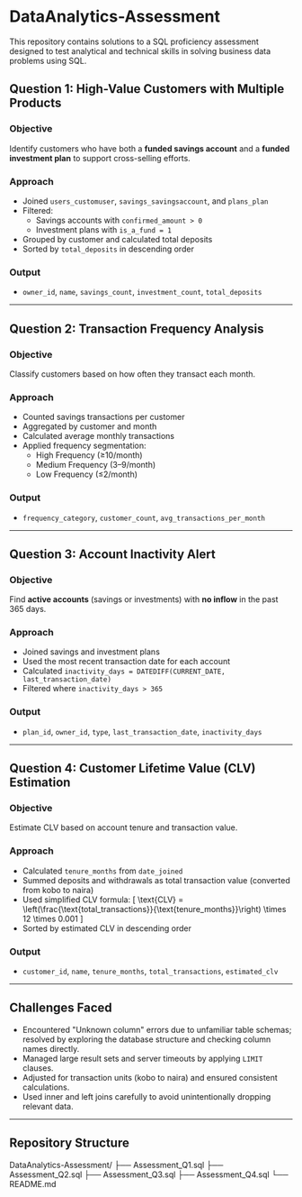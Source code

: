 #  DataAnalytics-Assessment

This repository contains solutions to a SQL proficiency assessment designed to test analytical and technical skills in solving business data problems using SQL.



## Question 1: High-Value Customers with Multiple Products

###  Objective
Identify customers who have both a **funded savings account** and a **funded investment plan** to support cross-selling efforts.

### Approach
- Joined `users_customuser`, `savings_savingsaccount`, and `plans_plan`
- Filtered:
  - Savings accounts with `confirmed_amount > 0`
  - Investment plans with `is_a_fund = 1`
- Grouped by customer and calculated total deposits
- Sorted by `total_deposits` in descending order

### Output
- `owner_id`, `name`, `savings_count`, `investment_count`, `total_deposits`

---

## Question 2: Transaction Frequency Analysis

### Objective
Classify customers based on how often they transact each month.

###  Approach
- Counted savings transactions per customer
- Aggregated by customer and month
- Calculated average monthly transactions
- Applied frequency segmentation:
  - High Frequency (≥10/month)
  - Medium Frequency (3–9/month)
  - Low Frequency (≤2/month)

### Output
- `frequency_category`, `customer_count`, `avg_transactions_per_month`

---

## Question 3: Account Inactivity Alert

###  Objective
Find **active accounts** (savings or investments) with **no inflow** in the past 365 days.

###  Approach
- Joined savings and investment plans
- Used the most recent transaction date for each account
- Calculated `inactivity_days = DATEDIFF(CURRENT_DATE, last_transaction_date)`
- Filtered where `inactivity_days > 365`

### Output
- `plan_id`, `owner_id`, `type`, `last_transaction_date`, `inactivity_days`

---

## Question 4: Customer Lifetime Value (CLV) Estimation

### Objective
Estimate CLV based on account tenure and transaction value.

### Approach
- Calculated `tenure_months` from `date_joined`
- Summed deposits and withdrawals as total transaction value (converted from kobo to naira)
- Used simplified CLV formula:
  \[
  \text{CLV} = \left(\frac{\text{total_transactions}}{\text{tenure_months}}\right) \times 12 \times 0.001
  \]
- Sorted by estimated CLV in descending order

###  Output
- `customer_id`, `name`, `tenure_months`, `total_transactions`, `estimated_clv`

---

## Challenges Faced

- Encountered "Unknown column" errors due to unfamiliar table schemas; resolved by exploring the database structure and checking column names directly.
- Managed large result sets and server timeouts by applying `LIMIT` clauses.
- Adjusted for transaction units (kobo to naira) and ensured consistent calculations.
- Used inner and left joins carefully to avoid unintentionally dropping relevant data.

---

##  Repository Structure
DataAnalytics-Assessment/
├── Assessment_Q1.sql
├── Assessment_Q2.sql
├── Assessment_Q3.sql
├── Assessment_Q4.sql
└── README.md

